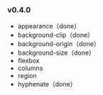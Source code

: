 ### v0.4.0

* appearance（done）
* background-clip（done）
* background-origin（done）
* background-size（done）
* flexbox
* columns
* region
* hyphenate（done）